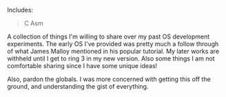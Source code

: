 Includes:
>C Asm

A collection of things I'm willing to share over my past OS development experiments. The early OS I've provided was pretty much a follow through of what James Malloy mentioned in his popular tutorial. My later works are withheld until I get to ring 3 in my new version. Also some things I am not comfortable sharing since I have some unique ideas!

Also, pardon the globals. I was more concerned with getting this off the ground, and understanding the gist of everything.
